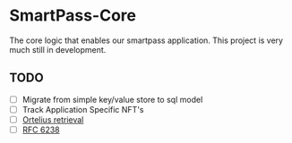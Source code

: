 # SmartPass-Core
The core logic that enables our smartpass application. This project is very much still in development.

## TODO
- [ ] Migrate from simple key/value store to sql model
- [ ] Track Application Specific NFT's
- [ ] [Ortelius retrieval](https://github.com/ava-labs/ortelius)
- [ ] [RFC 6238](https://github.com/sec51/twofactor)
